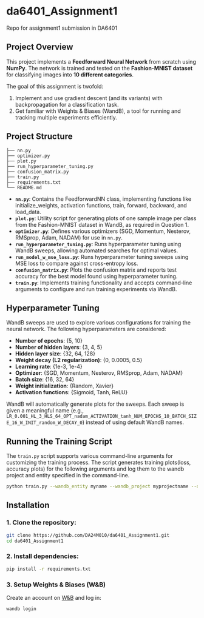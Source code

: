 # da6401_Assignment1
Repo for assignment1 submission in DA6401

## Project Overview
This project implements a **Feedforward Neural Network** from scratch using **NumPy**. The network is trained and tested on the **Fashion-MNIST dataset** for classifying images into **10 different categories**.

The goal of this assignment is twofold:
1. Implement and use gradient descent (and its variants) with backpropagation for a classification task.
2. Get familiar with Weights & Biases (WandB), a tool for running and tracking multiple experiments efficiently.

## Project Structure
```
├── nn.py              
├── optimizer.py          
├── plot.py                
├── run_hyperparameter_tuning.py 
├── confusion_matrix.py    
├── train.py               
├── requirements.txt        
└── README.md               

```

- **`nn.py`**: Contains the FeedforwardNN class, implementing functions like initialize_weights, activation functions, train, forward, backward, and load_data.
- **`plot.py`**: Utility script for generating plots of one sample image per class from the Fashion-MNIST dataset in WandB, as required in Question 1.
- **`optimizer.py`**: Defines various optimizers (SGD, Momentum, Nesterov, RMSprop, Adam, NADAM) for use in `nn.py`.
- **`run_hyperparameter_tuning.py`**: Runs hyperparameter tuning using WandB sweeps, allowing automated searches for optimal values.
- **`run_model_w_mse_loss.py`**: Runs hyperparameter tuning sweeps using MSE loss to compare against cross-entropy loss.
- **`confusion_matrix.py`**: Plots the confusion matrix and reports test accuracy for the best model found using hyperparameter tuning.
- **`train.py`**: Implements training functionality and accepts command-line arguments to configure and run training experiments via WandB.

## Hyperparameter Tuning

WandB sweeps are used to explore various configurations for training the neural network. The following hyperparameters are considered:

- **Number of epochs**: {5, 10}
- **Number of hidden layers**: {3, 4, 5}
- **Hidden layer size**: {32, 64, 128}
- **Weight decay (L2 regularization)**: {0, 0.0005, 0.5}
- **Learning rate**: {1e-3, 1e-4}
- **Optimizer**: {SGD, Momentum, Nesterov, RMSprop, Adam, NADAM}
- **Batch size**: {16, 32, 64}
- **Weight initialization**: {Random, Xavier}
- **Activation functions**: {Sigmoid, Tanh, ReLU}

WandB will automatically generate plots for the sweeps. Each sweep is given a meaningful name (e.g., 
`LR_0.001_HL_3_HLS_64_OPT_nadam_ACTIVATION_tanh_NUM_EPOCHS_10_BATCH_SIZE_16_W_INIT_random_W_DECAY_0`) instead of using default WandB names.

## Running the Training Script

The `train.py` script supports various command-line arguments for customizing the training process.
The script generates training plots(loss, accuracy plots) for the following arguments and log them to the wandb project and entity specified in the command-line.

```bash
python train.py --wandb_entity myname --wandb_project myprojectname --dataset fashion_mnist --batch_size 128 --epochs 20
```

## Installation
### 1. Clone the repository:
```sh
git clone https://github.com/DA24M010/da6401_Assignment1.git
cd da6401_Assignment1
```

### 2. Install dependencies:
```sh
pip install -r requirements.txt
```

### 3. Setup Weights & Biases (W&B)
Create an account on [W&B](https://wandb.ai/) and log in:
```sh
wandb login
```

